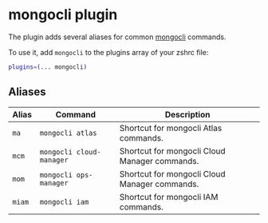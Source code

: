 # mongocli plugin

The plugin adds several aliases for common [mongocli](https://docs.mongodb.com/mongocli/stable/) commands.

To use it, add `mongocli` to the plugins array of your zshrc file:

```zsh
plugins=(... mongocli)
```

## Aliases

| Alias  | Command                  | Description                                   |
| ------ | ------------------------ | --------------------------------------------- |
| `ma`   | `mongocli atlas`         | Shortcut for mongocli Atlas commands.         |
| `mcm`  | `mongocli cloud-manager` | Shortcut for mongocli Cloud Manager commands. |
| `mom`  | `mongocli ops-manager`   | Shortcut for mongocli Cloud Manager commands. |
| `miam` | `mongocli iam`           | Shortcut for mongocli IAM commands.           |
